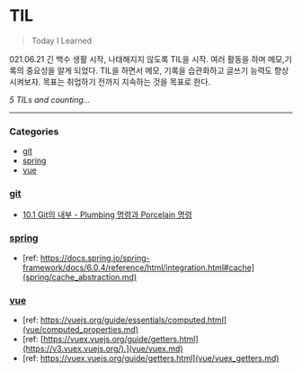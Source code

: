# TIL
> Today I Learned

021.06.21 긴 백수 생활 시작, 나태해지지 않도록 TIL을 시작.
여러 활동을 하며 메모,기록의 중요성을 알게 되었다. 
TIL을 하면서 메모, 기록을 습관화하고 글쓰기 능력도 향상시켜보자.
목표는 취업하기 전까지 지속하는 것을 목표로 한다.


_5 TILs and counting..._

---

### Categories

- [git](#git)
- [spring](#spring)
- [vue](#vue)

### [git](#git)
- [10.1 Git의 내부 - Plumbing 명령과 Porcelain 명령](git/git_internal.md)

### [spring](#spring)
- [ref: https://docs.spring.io/spring-framework/docs/6.0.4/reference/html/integration.html#cache](spring/cache_abstraction.md)

### [vue](#vue)
- [ref: https://vuejs.org/guide/essentials/computed.html](vue/computed_properties.md)
- [ref: [https://vuex.vuejs.org/guide/getters.html](https://v3.vuex.vuejs.org/).](vue/vuex.md)
- [ref: https://vuex.vuejs.org/guide/getters.html](vue/vuex_getters.md)



